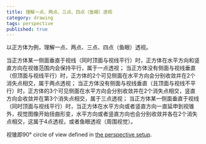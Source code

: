 ```yaml
---
title: 理解一点、两点、三点、四点（鱼眼）透视
category: drawing
tags: perspective
published: true
---
```

以正方体为例，理解一点、两点、三点、四点（鱼眼）透视。

当正方体某一侧面垂直于视线（同时顶面与视线平行）时，正方体在水平方向和竖直方向在视锥范围内会保持平行，属于一点透视；
当正方体没有侧面与视线垂直（但顶面与视线平行）时，正方体的2个可见侧面在水平方向会分别收敛并在2个消失点相交，属于两点透视；
当正方体没有侧面与视线垂直（且顶面与视线不平行）时，正方体的3个可见侧面在水平方向会分别收敛并在2个消失点相交，竖直方向会收敛并在第3个消失点相交，属于三点透视；
当正方体某一侧面垂直于视线（同时顶面与视线平行）时，当正方体在水平方向或者竖直方向一直延申到视锥外，视觉图像开始扭曲形变，水平方向或者竖直方向也会分别收敛并各在2个消失点相交，这属于4点透视，或者鱼眼透视（周围视觉）。


视锥即90° circle of view defined in [the perspective setup](https://handprint.com/HP/WCL/perspect1.html#setup).